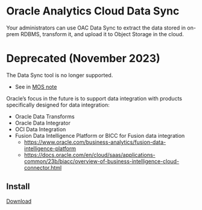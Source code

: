 # Oracle Analytics Cloud Data Sync
Your administrators can use OAC Data Sync to extract the data stored in on-prem RDBMS, transform it, and upload it to Object Storage in the cloud.

# Deprecated (November 2023)
The Data Sync tool is no longer supported.
- See in [MOS note](https://support.oracle.com/epmos/faces/DocumentDisplay?_afrLoop=71129958300541&id=2982628.1&_afrWindowMode=0&_adf.ctrl-state=jner5ttcw_4)

Oracle’s focus in the future is to support data integration with products specifically designed for data integration:
- Oracle Data Transforms
- Oracle Data Integrator
- OCI Data Integration
- Fusion Data Intelligence Platform or BICC for Fusion data integration
  - https://www.oracle.com/business-analytics/fusion-data-intelligence-platform
  - https://docs.oracle.com/en/cloud/saas/applications-common/23b/biacc/overview-of-business-intelligence-cloud-connector.html


## Install
[Download](https://www.oracle.com/middleware/technologies/oac-data-sync-downloads.html)

